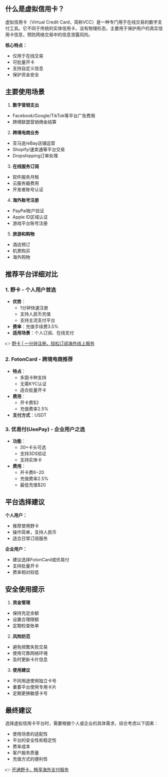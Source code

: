 ## 什么是虚拟信用卡？

虚拟信用卡（Virtual Credit Card，简称VCC）是一种专门用于在线交易的数字支付工具。它不同于传统的实体信用卡，没有物理形态，主要用于保护用户的真实信用卡信息，预防网络交易中的信息泄露风险。

**核心特点：**
- 仅用于在线交易
- 可批量开卡
- 支持自定义信息
- 保护资金安全

## 主要使用场景

1. **数字营销支出**
- Facebook/Google/TikTok等平台广告费用
- 跨境联盟营销佣金结算

2. **跨境电商业务**
- 亚马逊/eBay店铺运营
- Shopify/速卖通等平台交易
- Dropshipping订单处理

3. **在线服务订阅**
- 软件服务月租
- 云服务器费用
- 开发者账号认证

4. **海外账号注册**
- PayPal账户验证
- Apple ID区域认证
- 游戏平台账号注册

5. **旅游和购物**
- 酒店预订
- 机票购买
- 海外购物

## 推荐平台详细对比

### 1. 野卡 - 个人用户首选
- **优势**：
  * 1分钟快速注册
  * 支持人民币充值
  * 支持主流支付平台
- **费率**：充值手续费3.5%
- **适用场景**：个人订阅、在线支付

👉 [野卡 | 一分钟注册，轻松订阅海外线上服务](https://bit.ly/bewildcard)

### 2. FotonCard - 跨境电商推荐
- **特点**：
  * 多国卡种支持
  * 无需KYC认证
  * 适合批量开卡
- **费用**：
  * 开卡费$2
  * 充值费率2.5%
- **支付方式**：USDT

### 3. 优易付(UeePay) - 企业用户之选
- **功能**：
  * 30+卡头可选
  * 支持3DS验证
  * 支持实体卡
- **费用**：
  * 开卡费$6-$20
  * 充值费率2.5%
  * 最低充值$20

## 平台选择建议

**个人用户：**
- 推荐使用野卡
- 操作简单，支持人民币
- 适合日常订阅服务

**企业用户：**
- 建议选择FotonCard或优易付
- 支持批量开卡
- 费率相对较低

## 安全使用提示

1. **资金管理**
- 保持充足余额
- 设置合理限额
- 定期检查账单

2. **风险防范**
- 避免频繁失败交易
- 使用可靠网络环境
- 及时更新卡片信息

3. **使用建议**
- 不同用途使用独立卡号
- 重要平台使用专用卡片
- 定期更换敏感卡号

## 最终建议

选择虚拟信用卡平台时，需要根据个人或企业的具体需求，综合考虑以下因素：
- 使用场景的适配性
- 平台的安全性和稳定性
- 费率成本
- 客户服务质量
- 充值方式的便利性

👉 [开通野卡，畅享海外支付服务](https://bit.ly/bewildcard)